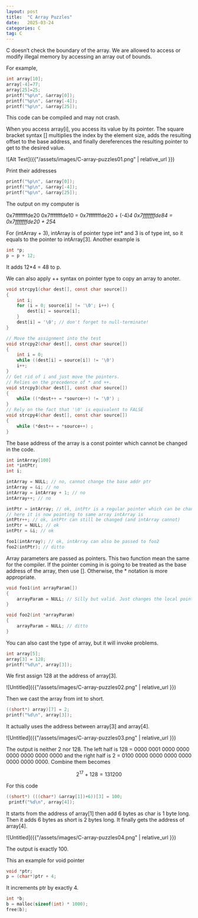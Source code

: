 ```yaml
---
layout: post
title:  "C Array Puzzles"
date:   2025-03-24
categories: C
tag: C
---
```



C doesn’t check the boundary of the array. We are allowed to access or modify illegal memory by accessing an array out of bounds.

For example, 

```c
int array[10];
array[-4]=77;
array[25]=25;
printf("%p\n", &array[0]);
printf("%p\n", &array[-4]);
printf("%p\n", &array[25]);
```

This code can be compiled and may not crash. 

When you access array[i],  you access its value by its pointer. The square bracket syntax []  multiplies the index by the element size, adds the resulting offset to the base address, and finally dereferences the resulting pointer to get to the desired value.

![Alt Text]({{"/assets/images/C-array-puzzles01.png"  | relative_url }})


Print their addresses

```c
printf("%p\n", &array[0]);
printf("%p\n", &array[-4]);
printf("%p\n", &array[25]);
```

The output on my computer is

0x7fffffffde20
0x7fffffffde10 = 0x7fffffffde20 + (-4)*4
0x7fffffffde84 = 0x7fffffffde20 + 25*4

For (intArray + 3), intArray is of pointer type int* and 3 is of type int, so it equals to the pointer to intArray[3]. Another example is

```c
int *p;
p = p + 12;
```

It adds 12*4 = 48 to p.

We can also apply ++ syntax on pointer type to copy an array to anoter.

```c
void strcpy1(char dest[], const char source[])
{
	int i;
	for (i = 0; source[i] != '\0'; i++) {
		dest[i] = source[i];
	}
	dest[i] = '\0'; // don't forget to null-terminate!
}

// Move the assignment into the test
void strcpy2(char dest[], const char source[])
{
	int i = 0;
	while ((dest[i] = source[i]) != '\0')
	i++;
}
// Get rid of i and just move the pointers.
// Relies on the precedence of * and ++.
void strcpy3(char dest[], const char source[])
{
	while ((*dest++ = *source++) != '\0') ;
}
// Rely on the fact that '\0' is equivalent to FALSE
void strcpy4(char dest[], const char source[])
{
	while (*dest++ = *source++) ;
}
```

The base address of the array is a const pointer which cannot be changed in the code.

```c
int intArray[100]
int *intPtr;
int i;

intArray = NULL; // no, cannot change the base addr ptr
intArray = &i; // no
intArray = intArray + 1; // no
intArray++; // no

intPtr = intArray; // ok, intPtr is a regular pointer which can be changed
// here it is now pointing to same array intArray is
intPtr++; // ok, intPtr can still be changed (and intArray cannot)
intPtr = NULL; // ok
intPtr = &i; // ok

foo1(intArray); // ok, intArray can also be passed to foo2
foo2(intPtr); // ditto

```

Array parameters are passed as pointers. This two function mean the same for the compiler. If the pointer coming in is going to be treated as the base address of the array, then use []. Otherwise, the * notation is more appropriate.

```c
void foo1(int arrayParam[])
{
	arrayParam = NULL; // Silly but valid. Just changes the local pointer
}

void foo2(int *arrayParam)
{
	arrayParam = NULL; // ditto
}

```

You can also cast the type of array, but it will invoke problems.

```c
int array[5];
array[3] = 128;
printf("%d\n", array[3]);
```

We first assign 128 at the address of array[3].

![Untitled]({{"/assets/images/C-array-puzzles02.png"  | relative_url }})

Then we cast the array from int to short.

```c
((short*) array)[7] = 2;
printf("%d\n", array[3]);
```

It actually uses  the address between array[3] and array[4].

![Untitled]({{"/assets/images/C-array-puzzles03.png"  | relative_url }})

The output is neither 2 nor 128. The left half is 128 = 0000 0001 0000 0000 0000 0000 0000 0000 and the right half is  2 = 0100 0000 0000 0000 0000 0000 0000 0000. Combine them becomes 

$$
2^{17}+128=131200
$$

For this code

```c
((short*) (((char*) &array[1])+6))[3] = 100;
 printf("%d\n", array[4]);
```

It starts from the address of array[1] then add 6 bytes as char is 1 byte long. Then it adds 6 bytes as short is 2 bytes long. It finally gets the address of array[4].

![Untitled]({{"/assets/images/C-array-puzzles04.png"  | relative_url }})

The output is exactly 100.

This an example for void pointer

```c
void *ptr;
p = (char*)ptr + 4; 
```

It increments ptr by exactly 4.

```c
int *b;
b = malloc(sizeof(int) * 1000);
free(b);
```